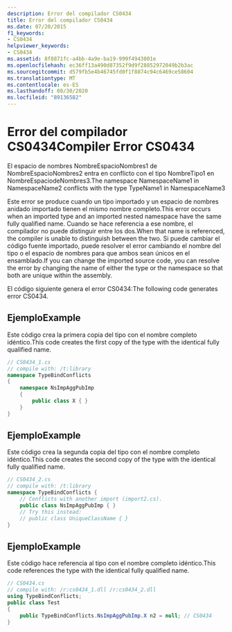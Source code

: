 ```yaml
---
description: Error del compilador CS0434
title: Error del compilador CS0434
ms.date: 07/20/2015
f1_keywords:
- CS0434
helpviewer_keywords:
- CS0434
ms.assetid: 8f8871fc-a4bb-4a9e-ba19-999f4943001e
ms.openlocfilehash: ec36ff13a490d87352f9d9f28852972049b2b3ac
ms.sourcegitcommit: d579fb5e4b46745fd0f1f8874c94c6469ce58604
ms.translationtype: MT
ms.contentlocale: es-ES
ms.lasthandoff: 08/30/2020
ms.locfileid: "89136582"
---
```

# <a name="compiler-error-cs0434"></a><span data-ttu-id="2389b-103">Error del compilador CS0434</span><span class="sxs-lookup"><span data-stu-id="2389b-103">Compiler Error CS0434</span></span>
<span data-ttu-id="2389b-104">El espacio de nombres NombreEspacioNombres1 de NombreEspacioNombres2 entra en conflicto con el tipo NombreTipo1 en NombreEspaciodeNombres3.</span><span class="sxs-lookup"><span data-stu-id="2389b-104">The namespace NamespaceName1 in NamespaceName2 conflicts with the type TypeName1 in NamespaceName3</span></span>  
  
 <span data-ttu-id="2389b-105">Este error se produce cuando un tipo importado y un espacio de nombres anidado importado tienen el mismo nombre completo.</span><span class="sxs-lookup"><span data-stu-id="2389b-105">This error occurs when an imported type and an imported nested namespace have the same fully qualified name.</span></span> <span data-ttu-id="2389b-106">Cuando se hace referencia a ese nombre, el compilador no puede distinguir entre los dos.</span><span class="sxs-lookup"><span data-stu-id="2389b-106">When that name is referenced, the compiler is unable to distinguish between the two.</span></span> <span data-ttu-id="2389b-107">Si puede cambiar el código fuente importado, puede resolver el error cambiando el nombre del tipo o el espacio de nombres para que ambos sean únicos en el ensamblado.</span><span class="sxs-lookup"><span data-stu-id="2389b-107">If you can change the imported source code, you can resolve the error by changing the name of either the type or the namespace so that both are unique within the assembly.</span></span>  
  
 <span data-ttu-id="2389b-108">El código siguiente genera el error CS0434:</span><span class="sxs-lookup"><span data-stu-id="2389b-108">The following code generates error CS0434.</span></span>  
  
## <a name="example"></a><span data-ttu-id="2389b-109">Ejemplo</span><span class="sxs-lookup"><span data-stu-id="2389b-109">Example</span></span>  
 <span data-ttu-id="2389b-110">Este código crea la primera copia del tipo con el nombre completo idéntico.</span><span class="sxs-lookup"><span data-stu-id="2389b-110">This code creates the first copy of the type with the identical fully qualified name.</span></span>  
  
```csharp  
// CS0434_1.cs  
// compile with: /t:library  
namespace TypeBindConflicts
{  
    namespace NsImpAggPubImp
    {  
        public class X { }  
    }  
}  
```  
  
## <a name="example"></a><span data-ttu-id="2389b-111">Ejemplo</span><span class="sxs-lookup"><span data-stu-id="2389b-111">Example</span></span>  
 <span data-ttu-id="2389b-112">Este código crea la segunda copia del tipo con el nombre completo idéntico.</span><span class="sxs-lookup"><span data-stu-id="2389b-112">This code creates the second copy of the type with the identical fully qualified name.</span></span>  
  
```csharp  
// CS0434_2.cs  
// compile with: /t:library  
namespace TypeBindConflicts {  
    // Conflicts with another import (import2.cs).  
    public class NsImpAggPubImp { }  
    // Try this instead:  
    // public class UniqueClassName { }  
}  
```  
  
## <a name="example"></a><span data-ttu-id="2389b-113">Ejemplo</span><span class="sxs-lookup"><span data-stu-id="2389b-113">Example</span></span>  
 <span data-ttu-id="2389b-114">Este código hace referencia al tipo con el nombre completo idéntico.</span><span class="sxs-lookup"><span data-stu-id="2389b-114">This code references the type with the identical fully qualified name.</span></span>  
  
```csharp  
// CS0434.cs  
// compile with: /r:cs0434_1.dll /r:cs0434_2.dll  
using TypeBindConflicts;  
public class Test
{  
    public TypeBindConflicts.NsImpAggPubImp.X n2 = null; // CS0434  
}  
```
